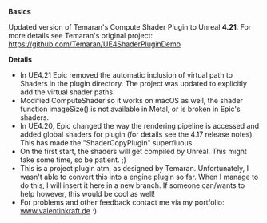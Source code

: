 **Basics**

Updated version of Temaran's Compute Shader Plugin to Unreal **4.21**. For more details see Temaran's original project: https://github.com/Temaran/UE4ShaderPluginDemo

**Details**
* In UE4.21 Epic removed the automatic inclusion of virtual path to Shaders in the plugin directory. The project was updated to explicitly add the virtual shader paths.
* Modified ComputeShader so it works on macOS as well, the shader function imageSize() is not available in Metal, or is broken in Epic's shaders.
* In UE4.20, Epic changed the way the rendering pipeline is accessed and added global shaders for plugin (for details see the 4.17 release notes). This has made the "ShaderCopyPlugin" superfluous.
* On the first start, the shaders will get compiled by Unreal. This might take some time, so be patient. ;)
* This is a project plugin atm, as designed by Temaran. Unfortunately, I wasn't able to convert this into a engine plugin so far. When I manage to do this, I will insert it here in a new branch. If someone can/wants to help however, this would be cool as well!
* For problems and other feedback contact me via my portfolio: www.valentinkraft.de :)
